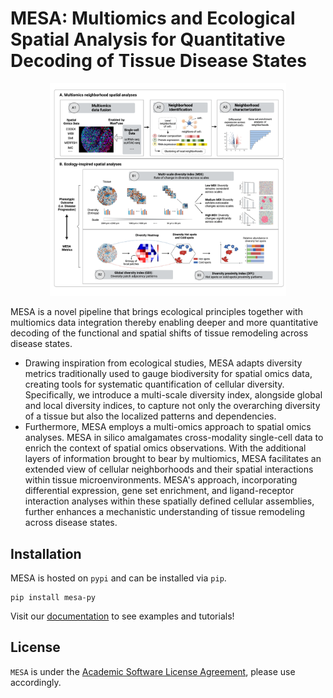 # MESA: Multiomics and Ecological Spatial Analysis for Quantitative Decoding of Tissue Disease States

<p align="center">
  <img src="https://raw.githubusercontent.com/Feanor007/MESA/refs/heads/main/docs/_static/images/figure1_new.png" width="75%" height="75%">
</p>

MESA is a novel pipeline that brings ecological principles together with multiomics data integration thereby enabling deeper and more quantitative decoding of the functional and spatial shifts of tissue remodeling across disease states. 
- Drawing inspiration from ecological studies, MESA adapts diversity metrics traditionally used to gauge biodiversity for spatial omics data, creating tools for systematic quantification of cellular diversity. Specifically, we introduce a multi-scale diversity index, alongside global and local diversity indices, to capture not only the overarching diversity of a tissue but also the localized patterns and dependencies.
- Furthermore, MESA employs a multi-omics approach to spatial omics analyses. MESA in silico amalgamates cross-modality single-cell data to enrich the context of spatial omics observations. With the additional layers of information brought to bear by multiomics, MESA facilitates an extended view of cellular neighborhoods and their spatial interactions within tissue microenvironments. MESA's approach, incorporating differential expression, gene set enrichment, and ligand-receptor interaction analyses within these spatially defined cellular assemblies, further enhances a mechanistic understanding of tissue remodeling across disease states.

## Installation

MESA is hosted on `pypi` and can be installed via `pip`. 

```
pip install mesa-py
```
Visit our [documentation](https://mesa-py.readthedocs.io/en/latest/) to see examples and tutorials!

## License
```MESA``` is under the [Academic Software License Agreement](https://github.com/Feanor007/MESA/blob/main/LICENSE), please use accordingly.
